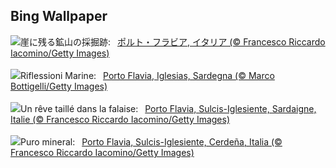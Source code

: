 ## Bing Wallpaper
![](https://www.bing.com/th?id=OHR.SardiniaFlavia_JA-JP0105936575_UHD.jpg&w=1000)崖に残る鉱山の採掘跡:&nbsp;&ensp;[ポルト・フラビア, イタリア (© Francesco Riccardo Iacomino/Getty Images)](https://www.bing.com/th?id=OHR.SardiniaFlavia_JA-JP0105936575_UHD.jpg)
<br><br/>
![](https://www.bing.com/th?id=OHR.SardiniaFlavia_IT-IT8830916850_UHD.jpg&w=1000)Riflessioni Marine:&nbsp;&ensp;[Porto Flavia, Iglesias, Sardegna (© Marco Bottigelli/Getty Images)](https://www.bing.com/th?id=OHR.SardiniaFlavia_IT-IT8830916850_UHD.jpg)
<br><br/>
![](https://www.bing.com/th?id=OHR.SardiniaFlavia_FR-FR6461309996_UHD.jpg&w=1000)Un rêve taillé dans la falaise:&nbsp;&ensp;[Porto Flavia, Sulcis-Iglesiente, Sardaigne, Italie (© Francesco Riccardo Iacomino/Getty Images)](https://www.bing.com/th?id=OHR.SardiniaFlavia_FR-FR6461309996_UHD.jpg)
<br><br/>
![](https://www.bing.com/th?id=OHR.SardiniaFlavia_ES-ES1538171491_UHD.jpg&w=1000)Puro mineral:&nbsp;&ensp;[Porto Flavia, Sulcis-Iglesiente, Cerdeña, Italia (© Francesco Riccardo Iacomino/Getty Images)](https://www.bing.com/th?id=OHR.SardiniaFlavia_ES-ES1538171491_UHD.jpg)
<br><br/>
